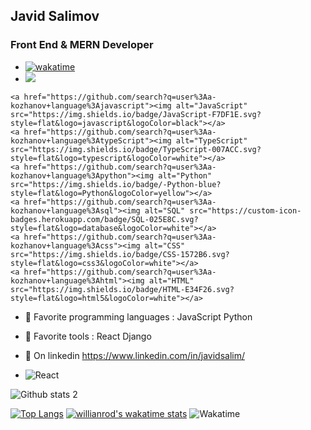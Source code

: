 

<!--
**JavidSelimov12345/JavidSelimov12345** is a ✨ _special_ ✨ repository because its `README.md` (this file) appears on your GitHub profile.
https://i.ytimg.com/vi/ly3m6mv5qvg/maxresdefault.jpg
https://64.media.tumblr.com/2d0af9c90d1b1107313cc20bda01548a/tumblr_outwxnanpp1u79o2lo1_1280.gifv
https://miro.medium.com/max/1400/0*C-cPP9D2MIyeexAT.gif
Here are some ideas to get you started:

- 🔭 I’m currently working on ...
- 🌱 I’m currently improving ...
- 👯 I’m looking to collaborate on ...
- 🤔 I’m looking for help with ...
- 💬 Ask me about ...
- 📫 How to reach me: ...
- 😄 Pronouns: ...
- ⚡ Fun fact: ...
-->

## Javid Salimov
### Front End & MERN Developer
- [![wakatime](https://wakatime.com/badge/user/d5de5aaf-24b1-4a23-8fd7-2b48a35fdd16.svg)](https://wakatime.com/@d5de5aaf-24b1-4a23-8fd7-2b48a35fdd16)
- ![](https://komarev.com/ghpvc/?username=JavidSelimov12345)

<p>
    
    <a href="https://github.com/search?q=user%3Aa-kozhanov+language%3Ajavascript"><img alt="JavaScript" src="https://img.shields.io/badge/JavaScript-F7DF1E.svg?style=flat&logo=javascript&logoColor=black"></a>
    <a href="https://github.com/search?q=user%3Aa-kozhanov+language%3AtypeScript"><img alt="TypeScript" src="https://img.shields.io/badge/TypeScript-007ACC.svg?style=flat&logo=typescript&logoColor=white"></a>
    <a href="https://github.com/search?q=user%3Aa-kozhanov+language%3Apython"><img alt="Python" src="https://img.shields.io/badge/-Python-blue?style=flat&logo=Python&logoColor=yellow"></a>
    <a href="https://github.com/search?q=user%3Aa-kozhanov+language%3Asql"><img alt="SQL" src="https://custom-icon-badges.herokuapp.com/badge/SQL-025E8C.svg?style=flat&logo=database&logoColor=white"></a>
    <a href="https://github.com/search?q=user%3Aa-kozhanov+language%3Acss"><img alt="CSS" src="https://img.shields.io/badge/CSS-1572B6.svg?style=flat&logo=css3&logoColor=white"></a>
    <a href="https://github.com/search?q=user%3Aa-kozhanov+language%3Ahtml"><img alt="HTML" src="https://img.shields.io/badge/HTML-E34F26.svg?style=flat&logo=html5&logoColor=white"></a>
    
    
</p>




 
    


- 🌱 Favorite programming languages :  JavaScript   Python  
- 🌱 Favorite tools  :  React Django


- 💬 On linkedin https://www.linkedin.com/in/javidsalim/
- ![React](https://64.media.tumblr.com/2d0af9c90d1b1107313cc20bda01548a/tumblr_outwxnanpp1u79o2lo1_1280.gifv) 


![Github stats 2](https://github-readme-stats.vercel.app/api?username=JavidSelimov12345&show_icons=true&theme=github_dark&title_color=#dadadad&card_width=200)

[![Top Langs](https://github-readme-stats.vercel.app/api/top-langs/?username=JavidSelimov12345&layout=compact&theme=nord)](https://github.com/JavidSelimov12345/github-readme-stats)
[![willianrod's wakatime stats](https://github-readme-stats.vercel.app/api/wakatime?username=@Salimov)](https://github.com/JavidSelimov12345/github-readme-stats)
![Wakatime](https://wakatime.com/share/@Salimov/387c117f-9849-4670-83d4-e4f2988e92bc.png)







